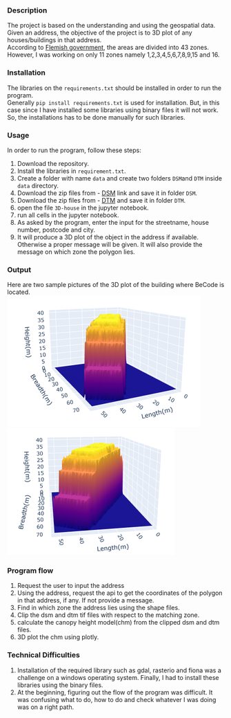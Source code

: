 ### Description  
The project is based on the understanding and using the geospatial data.   
Given an address, the objective of the project is to 3D plot of any houses/buildings in that address.  
According to [Flemish government](https://overheid.vlaanderen.be/dhm-digitaal-hoogtemodel-vlaanderen-ii), the areas are divided into 43 zones. However, I was working on only 11 zones namely 1,2,3,4,5,6,7,8,9,15 and 16.

### Installation  
The libraries on the `requirements.txt` should be installed in order to run the program.  
Generally `pip install requirements.txt` is used for installation. But, in this case since I have installed some libraries using binary files it will not work. So, the installations has to be done manually for such libraries.


### Usage  
In order to run the program, follow these steps:  
1. Download the repository.  
2. Install the libraries in `requirement.txt`.  
3. Create a folder with name `data` and create two folders `DSM`and `DTM` inside `data` directory.  
4. Download the zip files from - [DSM](http://www.geopunt.be/download?container=dhm-vlaanderen-ii-dsm-raster-1m&title=Digitaal%20Hoogtemodel%20Vlaanderen%20II,%20DSM,%20raster,%201m) link and save it in folder `DSM`.  
5. Download the zip files from - [DTM](http://www.geopunt.be/download?container=dhm-vlaanderen-ii-dtm-raster-1m&title=Digitaal%20Hoogtemodel%20Vlaanderen%20II,%20DTM,%20raster,%201m) and save it in folder `DTM`.  
6. open the file `3D-house` in the jupyter notebook.  
7. run all cells in the jupyter notebook.  
8. As asked by the program, enter the input for the streetname, house number, postcode and city.  
9. It will produce a 3D plot of the object in the address if available. Otherwise a proper message will be given. It will also provide the message on which zone the polygon lies.

### Output  
Here are two sample pictures of the 3D plot of the building where BeCode is located.  
![plot1](/images/becode1.png)  
![plot2](/images/becode2.png)  

### Program flow  
1. Request the user to input the address
2. Using the address, request the api to get the coordinates of the polygon in that address, if any. If not provide a message.
3. Find in which zone the address lies using the shape files.
4. Clip the dsm and dtm tif files with respect to the matching zone.
5. calculate the canopy height model(chm) from the clipped dsm and dtm files.
6. 3D plot the chm using plotly.  

### Technical Difficulties  
1. Installation of the required library such as gdal, rasterio and fiona was a challenge on a windows operating system. Finally, I had to install these libraries using the binary files.
2. At the beginning, figuring out the flow of the program was difficult. It was confusing what to do, how to do and check whatever I was doing was on a right path. 